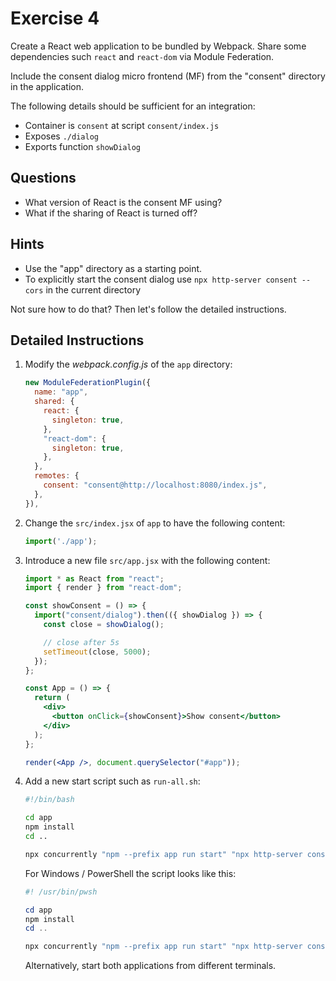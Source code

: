 # Exercise 4

Create a React web application to be bundled by Webpack. Share some dependencies such `react` and `react-dom` via Module Federation.

Include the consent dialog micro frontend (MF) from the "consent" directory in the application.

The following details should be sufficient for an integration:

* Container is `consent` at script `consent/index.js`
* Exposes `./dialog`
* Exports function `showDialog`

## Questions

* What version of React is the consent MF using?
* What if the sharing of React is turned off?

## Hints

* Use the "app" directory as a starting point.
* To explicitly start the consent dialog use `npx http-server consent --cors` in the current directory

Not sure how to do that? Then let's follow the detailed instructions.

## Detailed Instructions

1. Modify the *webpack.config.js* of the `app` directory:

   ```js
   new ModuleFederationPlugin({
     name: "app",
     shared: {
       react: {
         singleton: true,
       },
       "react-dom": {
         singleton: true,
       },
     },
     remotes: {
       consent: "consent@http://localhost:8080/index.js",
     },
   }),
   ```

2. Change the `src/index.jsx` of `app` to have the following content:

   ```js
   import('./app');
   ```

3. Introduce a new file `src/app.jsx` with the following content:

   ```jsx
   import * as React from "react";
   import { render } from "react-dom";
   
   const showConsent = () => {
     import("consent/dialog").then(({ showDialog }) => {
       const close = showDialog();
   
       // close after 5s
       setTimeout(close, 5000);
     });
   };
   
   const App = () => {
     return (
       <div>
         <button onClick={showConsent}>Show consent</button>
       </div>
     );
   };
   
   render(<App />, document.querySelector("#app"));
   ```

4. Add a new start script such as `run-all.sh`:

   ```sh
   #!/bin/bash

   cd app
   npm install
   cd ..

   npx concurrently "npm --prefix app run start" "npx http-server consent --cors"
   ```

   For Windows / PowerShell the script looks like this:

   ```ps1
   #! /usr/bin/pwsh

   cd app
   npm install
   cd ..

   npx concurrently "npm --prefix app run start" "npx http-server consent --cors"
   ```

   Alternatively, start both applications from different terminals.
